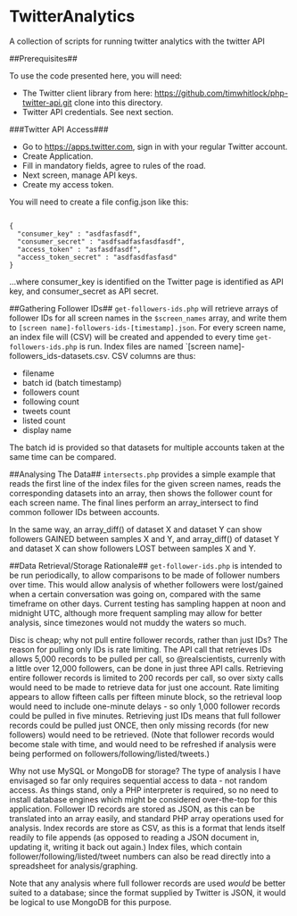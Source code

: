 TwitterAnalytics
================

A collection of scripts for running twitter analytics with the twitter API

##Prerequisites##

To use the code presented here, you will need:

* The Twitter client library from here: https://github.com/timwhitlock/php-twitter-api.git clone into this directory.
* Twitter API credentials. See next section.

###Twitter API Access###
* Go to https://apps.twitter.com, sign in with your regular Twitter account.
* Create Application.
* Fill in mandatory fields, agree to rules of the road. 
* Next screen, manage API keys. 
* Create my access token.

You will need to create a file config.json like this:
<pre><code>
{
  "consumer_key" : "asdfasfasdf",
  "consumer_secret" : "asdfsadfasfasdfasdf",
  "access_token" : "asfasdfasdf",
  "access_token_secret" : "asdfasdfasfasd"
}
</code></pre>
...where consumer_key is identified on the Twitter page is identified as API key, and consumer_secret as API secret.

##Gathering Follower IDs##
`get-followers-ids.php` will retrieve arrays of follower IDs for all screen names in the `$screen_names` array,
  and write them to `[screen name]-followers-ids-[timestamp].json`. For every screen name, an index file will (CSV) will be created and appended to every time `get-followers-ids.php` is run. Index files are named `[screen name]-followers_ids-datasets.csv. CSV columns are thus:

* filename
* batch id (batch timestamp)
* followers count
* following count
* tweets count
* listed count
* display name

The batch id is provided so that datasets for multiple accounts taken at the same time can be compared.

##Analysing The Data##
`intersects.php` provides a simple example that reads the first line of the index files for the given screen names, reads the corresponding datasets into an array, then shows the follower count for each screen name. The final lines perform an array_intersect to find common follower IDs between accounts.

In the same way, an array_diff() of dataset X and dataset Y can show followers GAINED between samples X and Y, and array_diff() of dataset Y and dataset X can show followers LOST between samples X and Y.

##Data Retrieval/Storage Rationale##
`get-follower-ids.php` is intended to be run periodically, to allow comparisons to be made of follower numbers over time. This would allow analysis of whether followers were lost/gained when a certain conversation was going on, compared with the same timeframe on other days. Current testing has sampling happen at noon and midnight UTC, although more frequent sampling may allow for better analysis, since timezones would not muddy the waters so much.

Disc is cheap; why not pull entire follower records, rather than just IDs? The reason for pulling only IDs is rate limiting. The API call that retrieves IDs allows 5,000 records to be pulled per call, so @realscientists, currenly with a little over 12,000 followers, can be done in just three API calls. Retrieving entire follower records is limited to 200 records per call, so over sixty calls would need to be made to retrieve data for just one account. Rate limiting appears to allow fifteen calls per fifteen minute block, so the retrieval loop would need to include one-minute delays - so only 1,000 follower records could be pulled in five minutes. Retrieving just IDs means that full follower records could be pulled just ONCE, then only missing records (for new followers) would need to be retrieved. (Note that follower records would become stale with time, and would need to be refreshed if analysis were being performed on followers/following/listed/tweets.)

Why not use MySQL or MongoDB for storage? The type of analysis I have envisaged so far only requires sequential access to data - not random access. As things stand, only a PHP interpreter is required, so no need to install database engines which might be considered over-the-top for this application. Follower ID records are stored as JSON, as this can be translated into an array easily, and standard PHP array operations used for analysis. Index records are store as CSV, as this is a format that lends itself readily to file appends (as opposed to reading a JSON document in, updating it, writing it back out again.) Index files, which contain follower/following/listed/tweet numbers can also be read directly into a spreadsheet for analysis/graphing.

Note that any analysis where full follower records are used *would* be better suited to a database; since the format supplied by Twitter is JSON, it would be logical to use MongoDB for this purpose.
